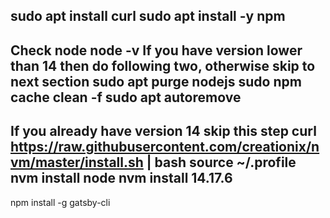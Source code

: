 sudo apt install curl
sudo apt install -y npm
---------------------------------------------------------------------------
Check node
node -v
If you have version lower than 14 then do following two, otherwise skip to next section
sudo apt purge nodejs
sudo npm cache clean -f
sudo apt autoremove
---------------------------------------------------------------------------
If you already have version 14 skip this step
curl https://raw.githubusercontent.com/creationix/nvm/master/install.sh | bash
source ~/.profile
nvm install node
nvm install 14.17.6
---------------------------------------------------------------------------
npm install -g gatsby-cli
